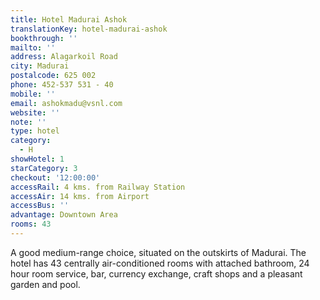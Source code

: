 ```yaml
---
title: Hotel Madurai Ashok
translationKey: hotel-madurai-ashok
bookthrough: ''
mailto: ''
address: Alagarkoil Road
city: Madurai
postalcode: 625 002
phone: 452-537 531 - 40
mobile: ''
email: ashokmadu@vsnl.com
website: ''
note: ''
type: hotel
category:
  - H
showHotel: 1
starCategory: 3
checkout: '12:00:00'
accessRail: 4 kms. from Railway Station
accessAir: 14 kms. from Airport
accessBus: ''
advantage: Downtown Area
rooms: 43
---
```

A good medium-range choice, situated on the outskirts of Madurai. The hotel has 43 centrally air-conditioned rooms with attached bathroom, 24 hour room service, bar, currency exchange, craft shops and a pleasant garden and pool.